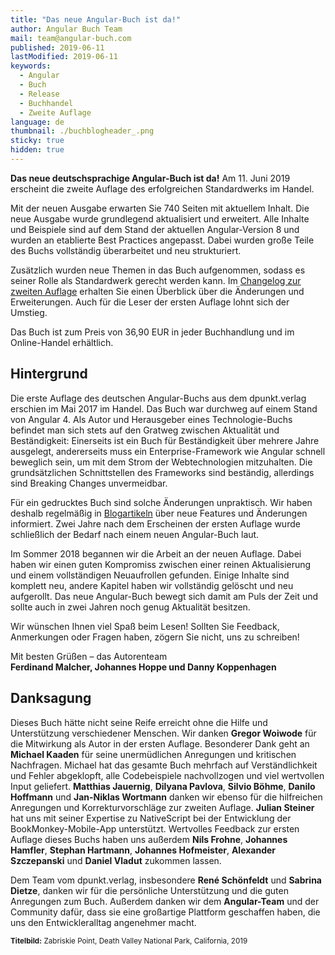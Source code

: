 ```yaml
---
title: "Das neue Angular-Buch ist da!"
author: Angular Buch Team
mail: team@angular-buch.com
published: 2019-06-11
lastModified: 2019-06-11
keywords:
  - Angular
  - Buch
  - Release
  - Buchhandel
  - Zweite Auflage
language: de
thumbnail: ./buchblogheader_.png
sticky: true
hidden: true
---
```


**Das neue deutschsprachige Angular-Buch ist da!**
Am 11. Juni 2019 erscheint die zweite Auflage des erfolgreichen Standardwerks im Handel.

Mit der neuen Ausgabe erwarten Sie 740 Seiten mit aktuellem Inhalt.
Die neue Ausgabe wurde grundlegend aktualisiert und erweitert.
Alle Inhalte und Beispiele sind auf dem Stand der aktuellen Angular-Version 8 und wurden an etablierte Best Practices angepasst.
Dabei wurden große Teile des Buchs vollständig überarbeitet und neu strukturiert.

Zusätzlich wurden neue Themen in das Buch aufgenommen, sodass es seiner Rolle als Standardwerk gerecht werden kann.
Im [Changelog zur zweiten Auflage](/blog/2019-06-changelog-zweite-auflage) erhalten Sie einen Überblick über die Änderungen und Erweiterungen.
Auch für die Leser der ersten Auflage lohnt sich der Umstieg.

Das Buch ist zum Preis von 36,90 EUR in jeder Buchhandlung und im Online-Handel erhältlich.

<!-- Fotos -->

## Hintergrund

Die erste Auflage des deutschen Angular-Buchs aus dem dpunkt.verlag erschien im Mai 2017 im Handel.
Das Buch war durchweg auf einem Stand von Angular 4.
Als Autor und Herausgeber eines Technologie-Buchs befindet man sich stets auf den Gratweg zwischen Aktualität und Beständigkeit:
Einerseits ist ein Buch für Beständigkeit über mehrere Jahre ausgelegt, andererseits muss ein Enterprise-Framework wie Angular schnell beweglich sein, um mit dem Strom der Webtechnologien mitzuhalten.
Die grundsätzlichen Schnittstellen des Frameworks sind beständig, allerdings sind Breaking Changes unvermeidbar.

Für ein gedrucktes Buch sind solche Änderungen unpraktisch.
Wir haben deshalb regelmäßig in [Blogartikeln](/updates) über neue Features und Änderungen informiert.
Zwei Jahre nach dem Erscheinen der ersten Auflage wurde schließlich der Bedarf nach einem neuen Angular-Buch laut.

Im Sommer 2018 begannen wir die Arbeit an der neuen Auflage.
Dabei haben wir einen guten Kompromiss zwischen einer reinen Aktualisierung und einem vollständigen Neuaufrollen gefunden.
Einige Inhalte sind komplett neu, andere Kapitel haben wir vollständig gelöscht und neu aufgerollt.
Das neue Angular-Buch bewegt sich damit am Puls der Zeit und sollte auch in zwei Jahren noch genug Aktualität besitzen.

Wir wünschen Ihnen viel Spaß beim Lesen!
Sollten Sie Feedback, Anmerkungen oder Fragen haben, zögern Sie nicht, uns zu schreiben!

Mit besten Grüßen –
das Autorenteam<br>
**Ferdinand Malcher, Johannes Hoppe und Danny Koppenhagen**


## Danksagung

Dieses Buch hätte nicht seine Reife erreicht ohne die Hilfe und Unterstützung verschiedener Menschen.
Wir danken **Gregor Woiwode** für die Mitwirkung als Autor in der ersten Auflage.
Besonderer Dank geht an **Michael Kaaden** für seine unermüdlichen Anregungen und kritischen Nachfragen.
Michael hat das gesamte Buch mehrfach auf Verständlichkeit und Fehler abgeklopft, alle Codebeispiele nachvollzogen und viel wertvollen Input geliefert.
**Matthias Jauernig**, **Dilyana Pavlova**, **Silvio Böhme**, **Danilo Hoffmann** und **Jan-Niklas Wortmann** danken wir ebenso für die hilfreichen Anregungen und Korrekturvorschläge zur zweiten Auflage.
**Julian Steiner** hat uns mit seiner Expertise zu NativeScript bei der Entwicklung der BookMonkey-Mobile-App unterstützt.
Wertvolles Feedback zur ersten Auflage dieses Buchs haben uns außerdem
**Nils Frohne**,
**Johannes Hamfler**,
**Stephan Hartmann**,
**Johannes Hofmeister**,
**Alexander Szczepanski** und
**Daniel Vladut** zukommen lassen.

Dem Team vom dpunkt.verlag, insbesondere **René Schönfeldt** und **Sabrina Dietze**, danken wir für die persönliche Unterstützung und die guten Anregungen zum Buch.
Außerdem danken wir dem **Angular-Team** und der Community dafür, dass sie eine großartige Plattform geschaffen haben, die uns den Entwickleralltag angenehmer macht.


<small>**Titelbild:** Zabriskie Point, Death Valley National Park, California, 2019</small>

